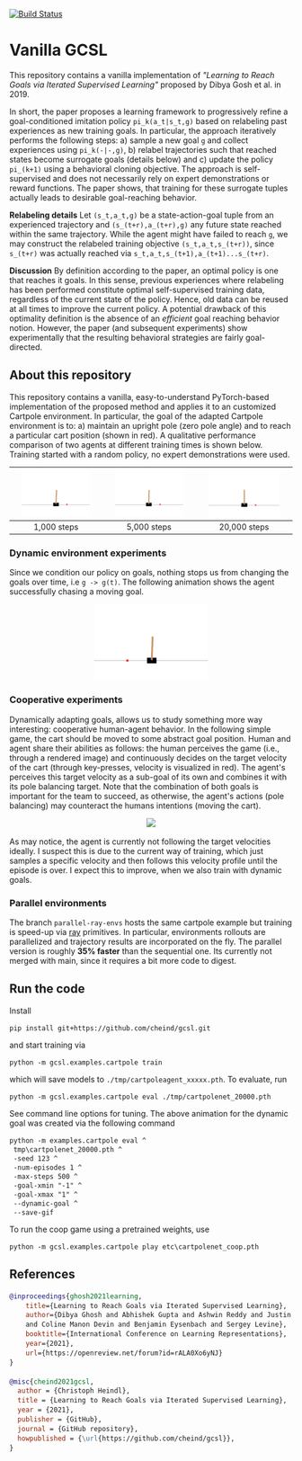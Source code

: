 [![Build Status](https://app.travis-ci.com/cheind/gcsl.svg?branch=main)](https://app.travis-ci.com/cheind/gcsl)
# Vanilla GCSL
This repository contains a vanilla implementation of *"Learning to Reach Goals via Iterated Supervised Learning"* proposed by Dibya Gosh et al. in 2019. 

In short, the paper proposes a learning framework to progressively refine a goal-conditioned imitation policy `pi_k(a_t|s_t,g)` based on relabeling past experiences as new training goals. In particular, the approach iteratively performs the following steps: a) sample a new goal `g` and collect experiences using `pi_k(-|-,g)`, b) relabel trajectories such that reached states become surrogate goals (details below) and c) update the policy `pi_(k+1)` using a behavioral cloning objective. The approach is self-supervised and does not necessarily rely on expert demonstrations or reward functions. The paper shows, that training for these surrogate tuples actually leads to desirable goal-reaching behavior.

**Relabeling details** 
Let `(s_t,a_t,g)` be a state-action-goal tuple from an experienced trajectory and `(s_(t+r),a_(t+r),g)` any future state reached within the same trajectory. While the agent might have failed to reach `g`, we may construct the relabeled training objective `(s_t,a_t,s_(t+r))`, since `s_(t+r)` was actually reached via `s_t,a_t,s_(t+1),a_(t+1)...s_(t+r)`. 

**Discussion** By definition according to the paper, an optimal policy is one that reaches it goals. In this sense, previous experiences where relabeling has been performed constitute optimal self-supervised training data, regardless of the current state of the policy. Hence, old data can be reused at all times to improve the current policy. A potential drawback of this optimality definition is the absence of an *efficient* goal reaching behavior notion. However, the paper (and subsequent experiments) show experimentally that the resulting behavioral strategies are fairly goal-directed.

## About this repository
This repository contains a vanilla, easy-to-understand  PyTorch-based implementation of the proposed method and applies it to an customized Cartpole environment. In particular, the goal of the adapted Cartpole environment is to: a) maintain an upright pole (zero pole angle) and to reach a particular cart position (shown in red). A qualitative performance comparison of two agents at different training times is shown below. Training started with a random policy, no expert demonstrations were used.

|<img src="./etc/cartpolenet_01000.gif"  width="80%">|<img src="./etc/cartpolenet_05000.gif"  width="80%">|<img src="./etc/cartpolenet_20000.gif"  width="80%">|
|:----------:|:----------:|:------------:|
| 1,000 steps | 5,000 steps | 20,000 steps |

### Dynamic environment experiments
Since we condition our policy on goals, nothing stops us from changing the goals over time, i.e `g -> g(t)`. The following animation shows the agent successfully chasing a moving goal.

<div align="center">
<img src="./etc/cartpolenet_20000_dynamic.gif"  width="40%">
</div>

### Cooperative experiments
Dynamically adapting goals, allows us to study something more way interesting: cooperative human-agent behavior. In the following simple game, the cart should be moved to some abstract goal position. Human and agent share their abilities as follows: the human perceives the game (i.e., through a rendered image) and continuously decides on the target velocity of the cart (through key-presses, velocity is visualized in red). The agent's perceives this target velocity as a sub-goal of its own and combines it with its pole balancing target. Note that the combination of both goals is important for the team to succeed, as otherwise, the agent's actions (pole balancing) may counteract the humans intentions (moving the cart).

<div align="center">
<img src="./etc/cartpolenet_coop.gif" width="40%">
</div>

As may notice, the agent is currently not following the target velocities ideally. I suspect this is due to the current way of training, which just samples a specific velocity and then follows this velocity profile until the episode is over. I expect this to improve, when we also train with dynamic goals.

### Parallel environments

The branch `parallel-ray-envs` hosts the same cartpole example but training is speed-up via [ray](https://www.ray.io/) primitives. In particular, environments rollouts are parallelized and trajectory results are incorporated on the fly. The parallel version is roughly **35% faster** than the sequential one. Its currently not merged with main, since it requires a bit more code to digest.

## Run the code
Install
```
pip install git+https://github.com/cheind/gcsl.git
```
and start training via
```
python -m gcsl.examples.cartpole train
```
which will save models to `./tmp/cartpoleagent_xxxxx.pth`. To evaluate, run
```
python -m gcsl.examples.cartpole eval ./tmp/cartpolenet_20000.pth
```
See command line options for tuning. The above animation for the dynamic goal was created via the following command
```
python -m examples.cartpole eval ^
 tmp\cartpolenet_20000.pth ^
 -seed 123 ^
 -num-episodes 1 ^
 -max-steps 500 ^
 -goal-xmin "-1" ^
 -goal-xmax "1" ^
 --dynamic-goal ^
 --save-gif
```
To run the coop game using a pretrained weights, use
```
python -m gcsl.examples.cartpole play etc\cartpolenet_coop.pth
```



## References
```bibtex
@inproceedings{ghosh2021learning,
    title={Learning to Reach Goals via Iterated Supervised Learning},
    author={Dibya Ghosh and Abhishek Gupta and Ashwin Reddy and Justin Fu 
    and Coline Manon Devin and Benjamin Eysenbach and Sergey Levine},
    booktitle={International Conference on Learning Representations},
    year={2021},
    url={https://openreview.net/forum?id=rALA0Xo6yNJ}
}

@misc{cheind2021gcsl,
  author = {Christoph Heindl},
  title = {Learning to Reach Goals via Iterated Supervised Learning},
  year = {2021},
  publisher = {GitHub},
  journal = {GitHub repository},
  howpublished = {\url{https://github.com/cheind/gcsl}},
}
```